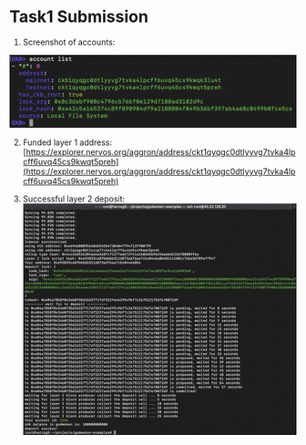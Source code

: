 # Task1 Submission

1. Screenshot of accounts:

![alt text](./AccountList.png)

2. Funded layer 1 address:
[https://explorer.nervos.org/aggron/address/ckt1qyqgc0dtlyyvg7tvka4lpcff6uvq45cs9kwqt5preh](https://explorer.nervos.org/aggron/address/ckt1qyqgc0dtlyyvg7tvka4lpcff6uvq45cs9kwqt5preh)

3. Successful layer 2 deposit:
![alt text](./Transfer.png)
